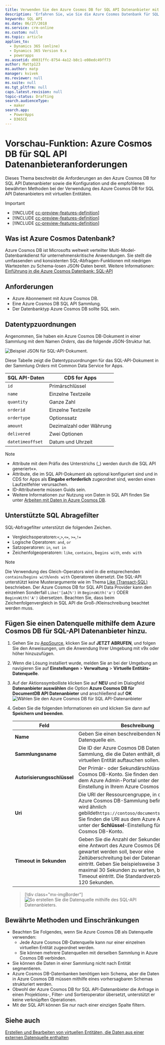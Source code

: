 ```yaml
---
title: Verwenden Sie den Azure Cosmos DB for SQL API Datenanbieter mit Common Data Service for Apps | MicrosoftDocs
description: 'Erfahren Sie, wie Sie die Azure Cosmos Datenbank für SQL API Datenanbieter mit virtuellen Entitäten verwenden.'
keywords: SQL API
ms.date: 06/27/2018
ms.service: crm-online
ms.custom: null
ms.topic: article
applies_to:
  - Dynamics 365 (online)
  - Dynamics 365 Version 9.x
  - powerapps
ms.assetid: d0031ffc-8754-4a12-b8c1-e08edc49ff73
author: Mattp123
ms.author: matp
manager: kvivek
ms.reviewer: null
ms.suite: null
ms.tgt_pltfrm: null
caps.latest.revision: null
topic-status: Drafting
search.audienceType:
  - maker
search.app:
  - PowerApps
  - D365CE
---
```


# <a name="preview-feature-azure-cosmos-db-sql-api-data-provider-requirements"></a>Vorschau-Funktion: Azure Cosmos DB für SQL API Datenanbieteranforderungen

Dieses Thema beschreibt die Anforderungen an den Azure Cosmos DB for SQL API Datenanbieter sowie die Konfiguration und die empfohlenen bewährten Methoden bei der Verwendung des Azure Cosmos DB for SQL API Datenanbieters mit virtuellen Entitäten. 

> [!IMPORTANT]
> - [!INCLUDE [cc-preview-features-definition](../../includes/cc-preview-features-definition.md)]
> - [!INCLUDE [cc-preview-features-definition](../../includes/cc-preview-features-expect-changes.md)]
> - [!INCLUDE [cc-preview-features-definition](../../includes/cc-preview-features-no-ms-support.md)]


## <a name="what-is-azure-cosmos-db"></a>Was ist Azure Cosmos Datenbank?

Azure Cosmos DB ist Microsofts weltweit verteilter Multi-Model-Datenbankdienst für unternehmenskritische Anwendungen. Sie stellt die umfassenden und konsistenten SQL-Abfragen-Funktionen mit niedrigen Wartezeiten zu Schema-losen JSON-Daten bereit. Weitere Informationen: [Einführung in die Azure Cosmos Datenbank: SQL-API](https://docs.microsoft.com/azure/cosmos-db/sql-api-introduction)

## <a name="requirements"></a>Anforderungen

- Azure Abonnement mit Azure Cosmos DB.
- Eine Azure Cosmos DB SQL API Sammlung.
- Der Datenbanktyp Azure Cosmos DB sollte SQL sein. 

## <a name="data-type-mapping"></a>Datentypzuordnungen

Angenommen, Sie haben ein Azure Cosmos DB-Dokument in einer Sammlung mit dem Namen *Orders*, das die folgende JSON-Struktur hat.

![Beispiel JSON für SQL-API-Dokument.](media/documentdbexample.png)

Diese Tabelle zeigt die Datentypzuordnungen für das SQL-API-Dokument in der Sammlung *Orders* mit Common Data Service for Apps.

|SQL API-Daten|CDS for Apps|
|--|--|
|`id`|Primärschlüssel|
|`name`|Einzelne Textzeile|
|`quantity`|Ganze Zahl|
|`orderid`|Einzelne Textzeile|
|`ordertype`|Optionssatz|
|`amount`|Dezimalzahl oder Währung|
|`delivered`|Zwei Optionen|
|`datetimeoffset`|Datum und Uhrzeit|

> [!NOTE]
> - Attribute mit dem Präfix des Unterstrichs (_) werden durch die SQL API generiert«».
> - Attribute, die im SQL API-Dokument als optional konfiguriert sind und in CDS for Apps als **Eingabe erforderlich** zugeordnet sind, werden einen Laufzeitfehler verursachen.
> - ID-Attributwerte müssen Guids sein.
> - Weitere Informationen zur Nutzung von Daten in SQL API finden Sie unter [Arbeiten mit Daten in Azure Cosmos DB](https://azure.microsoft.com/blog/working-with-dates-in-azure-documentdb-4/).

## <a name="supported-sql-query-filtering"></a>Unterstützte SQL Abragefilter

SQL-Abfragefilter unterstützt die folgenden Zeichen. 

- Vergleichsoperatoren:`<`,`>`,`<=`, `>=`,`!=`
- Logische Operatoren: `and`, `or` 
- Satzoperatoren: `in`, `not in`
- Zeichenfolgeoperatoren: `like`, `contains`, b`egins with`, `ends with`

> [!NOTE]
> Die Verwendung des Gleich-Operators wird in die entsprechenden `contains`/`begins with`/`ends with` Operatoren übersetzt. Die SQL-API unterstützt keine Musterargumente wie im Thema [Like (Transact-SQL)](/sql/t-sql/language-elements/like-transact-sql) beschrieben. Der Azure Cosmos DB for SQL API Data Provider kann den einzelnen Sonderfall `Like('[aA]%')` in `BeginsWith('a')` ODER `BeginsWith('A')` übersetzen. Beachten Sie, dass beim Zeichenfolgenvergleich in SQL API die Groß-/Kleinschreibung beachtet werden muss.

## <a name="add-a-data-source-using-the-azure-cosmos-db-for-sql-api-data-provider"></a>Fügen Sie einen Datenquelle mithilfe dem Azure Cosmos DB für SQL-API Datenanbieter hinzu.

1. Gehen Sie zu [AppSource](https://appsource.microsoft.com/product/dynamics-365/mscrm.documentdb_data_provider?tab=Overview), klicken Sie auf **JETZT ABRUFEN**, und folgen Sie den Anweisungen, um die Anwendung Ihrer Umgebung mit v9x oder höher hinzuzufügen.
2. Wenn die Lösung installiert wurde, melden Sie an bei der Umgebung an navigieren Sie auf **Einstellungen** >  **Verwaltung** > **Virtuelle Entitäts-Datenquelle**.
3. Auf der Aktionssymbolliste klicken Sie auf **NEU** und im Dialogfeld **Datenanbieter auswählen** die Option **Azure Cosmos DB für DocumentDB API Datenanbieter** und anschließend auf **OK**
![Wählen Sie den Azure Cosmos DB für SQL API-Datenanbieter](media/createdatasource.png)
1. Geben Sie die folgenden Informationen ein und klicken Sie dann auf **Speichern und beenden**.

    |Feld|Beschreibung|
    |--|--|
    |**Name**|Geben Sie einen beschreibenden Namen für die Datenquelle ein.|
    |**Sammlungsname**|Die ID der Azure Cosmos DB Datenbank-Sammlung, die die Daten enthält, die in einer virtuellen Entität auftauchen sollen.  |
    |**Autorisierungsschlüssel**|Der Primär- oder Sekundärschlüssel für das Azure Cosmos DB-Konto. Sie finden den Schlüssel aus dem Azure Admin-Portal unter der **Schlüssel**-Einstellung in Ihrem Azure Cosmos DB-Konto.|
    |**Uri**|Die URI der Ressourcengruppe, in der sich die Azure Cosmos DB-Sammlung befindet. Die URL wird ähnlich gebildet`https://contoso/documents.azure.com:443`. Sie finden die URI aus dem Azure Admin-Portal unter der **Schlüssel**-Einstellung für Ihr Azure Cosmos DB-Konto. |
    |**Timeout in Sekunden**|Geben Sie die Anzahl der Sekunden ein, die auf eine Antwort des Azure Cosmos DB-Dienstes gewartet werden soll, bevor eine Zeitüberschreitung bei der Datenanforderung eintritt. Geben Sie beispielsweise 30 ein, um maximal 30 Sekunden zu warten, bevor ein Timeout eintritt. Die Standardverzögerung beträgt 120 Sekunden.|

    > [!div class="mx-imgBorder"] 
    > ![So erstellen Sie die Datenquelle mithilfe des SQL-API Datenanbieters.](media/cosmosdb-datasource.png)

## <a name="best-practices-and-limitations"></a>Bewährte Methoden und Einschränkungen

- Beachten Sie Folgendes, wenn Sie Azure Cosmos DB als Datenquelle verwenden:
   - Jede Azure Cosmos DB-Datenquelle kann nur einer einzelnen virtuellen Entität zugeordnet werden.
   - Sie können mehrere Datenquellen mit derselben Sammlung in Azure Cosmos DB verbinden.
- Sie können die Daten in einer Sammlung nicht nach Entität segmentieren.
- Azure Cosmos DB-Datenbanken benötigen kein Schema, aber die Daten in Azure Cosmos DB müssen mithilfe eines vorhersagbaren Schemas strukturiert werden. 
- Obwohl der Azure Cosmos DB for SQL API-Datenanbieter die Anfrage in einen Projektions-, Filter- und Sortieroperator übersetzt, unterstützt er keine verknüpften Operationen.
- Mit der SQL API können Sie nur nach einer einzigen Spalte filtern.

## <a name="see-also"></a>Siehe auch

[Erstellen und Bearbeiten von virtuellen Entitäten, die Daten aus einer externen Datenquelle enthalten](create-edit-virtual-entities.md)
